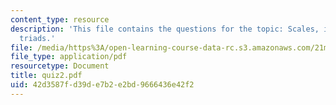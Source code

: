 ```yaml
---
content_type: resource
description: 'This file contains the questions for the topic: Scales, intervals, and
  triads.'
file: /media/https%3A/open-learning-course-data-rc.s3.amazonaws.com/21m-302-harmony-and-counterpoint-ii-spring-2005/42d3587fd39de7b2e2bd9666436e42f2_quiz2.pdf
file_type: application/pdf
resourcetype: Document
title: quiz2.pdf
uid: 42d3587f-d39d-e7b2-e2bd-9666436e42f2
---
```

